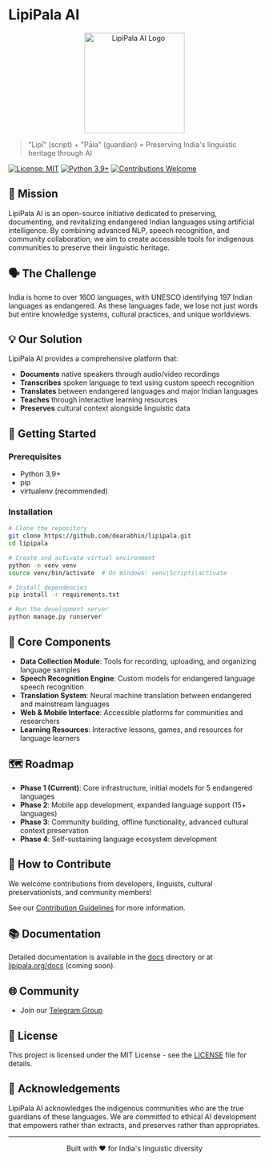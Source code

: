 # LipiPala AI

<p align="center">
  <img src="https://appbucket-hoomans.s3.ap-south-1.amazonaws.com/17407620613274043211000012319.jpgduplicate.jpg" alt="LipiPala AI Logo" width="200"/>
</p>

> "Lipī" (script) + "Pāla" (guardian) = Preserving India's linguistic heritage through AI

[![License: MIT](https://img.shields.io/badge/License-MIT-yellow.svg)](https://opensource.org/licenses/MIT)
[![Python 3.9+](https://img.shields.io/badge/python-3.9+-blue.svg)](https://www.python.org/downloads/)
[![Contributions Welcome](https://img.shields.io/badge/contributions-welcome-brightgreen.svg)](CONTRIBUTING.md)

## 🌟 Mission

LipiPala AI is an open-source initiative dedicated to preserving, documenting, and revitalizing endangered Indian languages using artificial intelligence. By combining advanced NLP, speech recognition, and community collaboration, we aim to create accessible tools for indigenous communities to preserve their linguistic heritage.

## 🗣️ The Challenge

India is home to over 1600 languages, with UNESCO identifying 197 Indian languages as endangered. As these languages fade, we lose not just words but entire knowledge systems, cultural practices, and unique worldviews.

## 💡 Our Solution

LipiPala AI provides a comprehensive platform that:

- **Documents** native speakers through audio/video recordings
- **Transcribes** spoken language to text using custom speech recognition
- **Translates** between endangered languages and major Indian languages
- **Teaches** through interactive learning resources
- **Preserves** cultural context alongside linguistic data

## 🚀 Getting Started

### Prerequisites

- Python 3.9+
- pip
- virtualenv (recommended)

### Installation

```bash
# Clone the repository
git clone https://github.com/dearabhin/lipipala.git
cd lipipala

# Create and activate virtual environment
python -m venv venv
source venv/bin/activate  # On Windows: venv\Scripts\activate

# Install dependencies
pip install -r requirements.txt

# Run the development server
python manage.py runserver
```

## 🧩 Core Components

- **Data Collection Module**: Tools for recording, uploading, and organizing language samples
- **Speech Recognition Engine**: Custom models for endangered language speech recognition
- **Translation System**: Neural machine translation between endangered and mainstream languages
- **Web & Mobile Interface**: Accessible platforms for communities and researchers
- **Learning Resources**: Interactive lessons, games, and resources for language learners

## 🗺️ Roadmap

- **Phase 1 (Current)**: Core infrastructure, initial models for 5 endangered languages
- **Phase 2**: Mobile app development, expanded language support (15+ languages)
- **Phase 3**: Community building, offline functionality, advanced cultural context preservation
- **Phase 4**: Self-sustaining language ecosystem development

## 🤝 How to Contribute

We welcome contributions from developers, linguists, cultural preservationists, and community members!

See our [Contribution Guidelines](CONTRIBUTING.md) for more information.

## 📚 Documentation

Detailed documentation is available in the [docs](docs/) directory or at [lipipala.org/docs](https://lipipala.org/docs) (coming soon).

## 🌐 Community

- Join our [Telegram Group](https://t.me/lipipala)

## 📃 License

This project is licensed under the MIT License - see the [LICENSE](LICENSE) file for details.

## 🙏 Acknowledgements

LipiPala AI acknowledges the indigenous communities who are the true guardians of these languages. We are committed to ethical AI development that empowers rather than extracts, and preserves rather than appropriates.

---

<p align="center">
  Built with ❤️ for India's linguistic diversity
</p>
